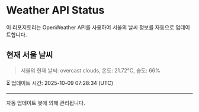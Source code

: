 
# Weather API Status

이 리포지토리는 OpenWeather API를 사용하여 서울의 날씨 정보를 자동으로 업데이트합니다.

## 현재 서울 날씨
> 서울의 현재 날씨: overcast clouds, 온도: 21.72°C, 습도: 66%

⏳ 업데이트 시간: 2025-10-09 07:28:34 (UTC)

---
자동 업데이트 봇에 의해 관리됩니다.
